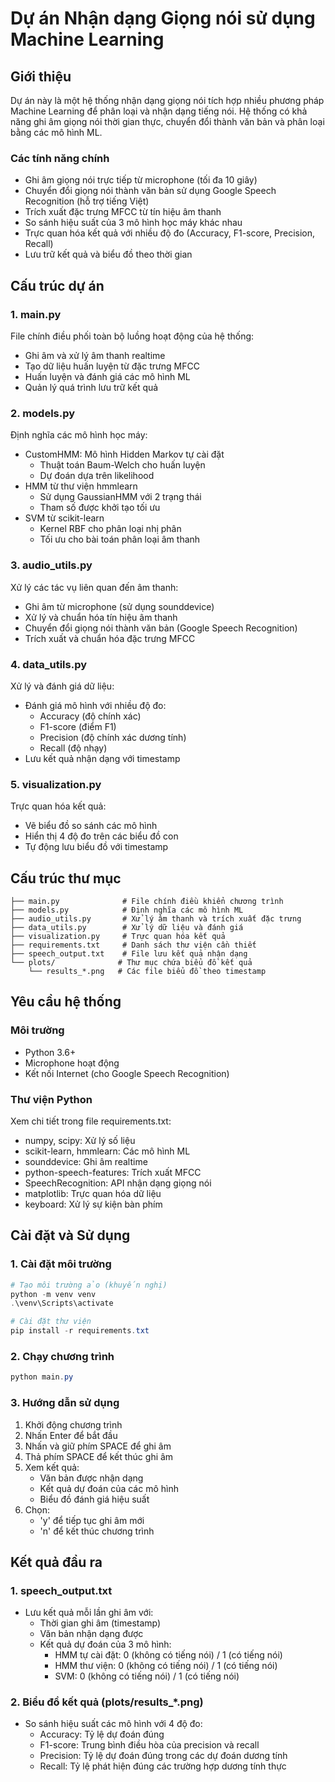 # Dự án Nhận dạng Giọng nói sử dụng Machine Learning

## Giới thiệu
Dự án này là một hệ thống nhận dạng giọng nói tích hợp nhiều phương pháp Machine Learning để phân loại và nhận dạng tiếng nói. Hệ thống có khả năng ghi âm giọng nói thời gian thực, chuyển đổi thành văn bản và phân loại bằng các mô hình ML.

### Các tính năng chính
- Ghi âm giọng nói trực tiếp từ microphone (tối đa 10 giây)
- Chuyển đổi giọng nói thành văn bản sử dụng Google Speech Recognition (hỗ trợ tiếng Việt)
- Trích xuất đặc trưng MFCC từ tín hiệu âm thanh
- So sánh hiệu suất của 3 mô hình học máy khác nhau
- Trực quan hóa kết quả với nhiều độ đo (Accuracy, F1-score, Precision, Recall)
- Lưu trữ kết quả và biểu đồ theo thời gian

## Cấu trúc dự án

### 1. main.py
File chính điều phối toàn bộ luồng hoạt động của hệ thống:
- Ghi âm và xử lý âm thanh realtime
- Tạo dữ liệu huấn luyện từ đặc trưng MFCC
- Huấn luyện và đánh giá các mô hình ML
- Quản lý quá trình lưu trữ kết quả

### 2. models.py
Định nghĩa các mô hình học máy:
- CustomHMM: Mô hình Hidden Markov tự cài đặt
  + Thuật toán Baum-Welch cho huấn luyện
  + Dự đoán dựa trên likelihood
- HMM từ thư viện hmmlearn
  + Sử dụng GaussianHMM với 2 trạng thái
  + Tham số được khởi tạo tối ưu
- SVM từ scikit-learn
  + Kernel RBF cho phân loại nhị phân
  + Tối ưu cho bài toán phân loại âm thanh

### 3. audio_utils.py
Xử lý các tác vụ liên quan đến âm thanh:
- Ghi âm từ microphone (sử dụng sounddevice)
- Xử lý và chuẩn hóa tín hiệu âm thanh
- Chuyển đổi giọng nói thành văn bản (Google Speech Recognition)
- Trích xuất và chuẩn hóa đặc trưng MFCC

### 4. data_utils.py
Xử lý và đánh giá dữ liệu:
- Đánh giá mô hình với nhiều độ đo:
  + Accuracy (độ chính xác)
  + F1-score (điểm F1)
  + Precision (độ chính xác dương tính)
  + Recall (độ nhạy)
- Lưu kết quả nhận dạng với timestamp

### 5. visualization.py
Trực quan hóa kết quả:
- Vẽ biểu đồ so sánh các mô hình
- Hiển thị 4 độ đo trên các biểu đồ con
- Tự động lưu biểu đồ với timestamp

## Cấu trúc thư mục
```
├── main.py              # File chính điều khiển chương trình
├── models.py            # Định nghĩa các mô hình ML
├── audio_utils.py       # Xử lý âm thanh và trích xuất đặc trưng
├── data_utils.py        # Xử lý dữ liệu và đánh giá
├── visualization.py     # Trực quan hóa kết quả
├── requirements.txt     # Danh sách thư viện cần thiết
├── speech_output.txt    # File lưu kết quả nhận dạng
└── plots/              # Thư mục chứa biểu đồ kết quả
    └── results_*.png   # Các file biểu đồ theo timestamp
```

## Yêu cầu hệ thống

### Môi trường
- Python 3.6+
- Microphone hoạt động
- Kết nối Internet (cho Google Speech Recognition)

### Thư viện Python
Xem chi tiết trong file requirements.txt:
- numpy, scipy: Xử lý số liệu
- scikit-learn, hmmlearn: Các mô hình ML
- sounddevice: Ghi âm realtime
- python-speech-features: Trích xuất MFCC
- SpeechRecognition: API nhận dạng giọng nói
- matplotlib: Trực quan hóa dữ liệu
- keyboard: Xử lý sự kiện bàn phím

## Cài đặt và Sử dụng

### 1. Cài đặt môi trường
```powershell
# Tạo môi trường ảo (khuyến nghị)
python -m venv venv
.\venv\Scripts\activate

# Cài đặt thư viện
pip install -r requirements.txt
```

### 2. Chạy chương trình
```powershell
python main.py
```

### 3. Hướng dẫn sử dụng
1. Khởi động chương trình
2. Nhấn Enter để bắt đầu
3. Nhấn và giữ phím SPACE để ghi âm
4. Thả phím SPACE để kết thúc ghi âm
5. Xem kết quả:
   - Văn bản được nhận dạng
   - Kết quả dự đoán của các mô hình
   - Biểu đồ đánh giá hiệu suất
6. Chọn:
   - 'y' để tiếp tục ghi âm mới
   - 'n' để kết thúc chương trình

## Kết quả đầu ra

### 1. speech_output.txt
- Lưu kết quả mỗi lần ghi âm với:
  + Thời gian ghi âm (timestamp)
  + Văn bản nhận dạng được
  + Kết quả dự đoán của 3 mô hình:
    - HMM tự cài đặt: 0 (không có tiếng nói) / 1 (có tiếng nói)
    - HMM thư viện: 0 (không có tiếng nói) / 1 (có tiếng nói)
    - SVM: 0 (không có tiếng nói) / 1 (có tiếng nói)

### 2. Biểu đồ kết quả (plots/results_*.png)
- So sánh hiệu suất các mô hình với 4 độ đo:
  + Accuracy: Tỷ lệ dự đoán đúng
  + F1-score: Trung bình điều hòa của precision và recall
  + Precision: Tỷ lệ dự đoán đúng trong các dự đoán dương tính
  + Recall: Tỷ lệ phát hiện đúng các trường hợp dương tính thực